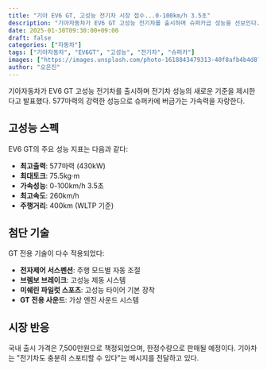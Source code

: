 ```yaml
---
title: "기아 EV6 GT, 고성능 전기차 시장 접수...0-100km/h 3.5초"
description: "기아자동차가 EV6 GT 고성능 전기차를 출시하며 슈퍼카급 성능을 선보인다. 577마력 최고출력을 자랑한다."
date: 2025-01-30T09:30:00+09:00
draft: false
categories: ["자동차"]
tags: ["기아자동차", "EV6GT", "고성능", "전기차", "슈퍼카"]
images: ["https://images.unsplash.com/photo-1618843479313-40f8afb4b4d8?w=1600&h=900&fit=crop&q=95"]
author: "오은진"
---
```


기아자동차가 EV6 GT 고성능 전기차를 출시하며 전기차 성능의 새로운 기준을 제시한다고 발표했다. 577마력의 강력한 성능으로 슈퍼카에 버금가는 가속력을 자랑한다.

## 고성능 스펙

EV6 GT의 주요 성능 지표는 다음과 같다:

- **최고출력**: 577마력 (430kW)
- **최대토크**: 75.5kg·m
- **가속성능**: 0-100km/h 3.5초
- **최고속도**: 260km/h
- **주행거리**: 400km (WLTP 기준)

## 첨단 기술

GT 전용 기술이 다수 적용되었다:

- **전자제어 서스펜션**: 주행 모드별 자동 조절
- **브렘보 브레이크**: 고성능 제동 시스템
- **미쉐린 파일럿 스포츠**: 고성능 타이어 기본 장착
- **GT 전용 사운드**: 가상 엔진 사운드 시스템

## 시장 반응

국내 출시 가격은 7,500만원으로 책정되었으며, 한정수량으로 판매될 예정이다. 기아차는 "전기차도 충분히 스포티할 수 있다"는 메시지를 전달하고 있다. 